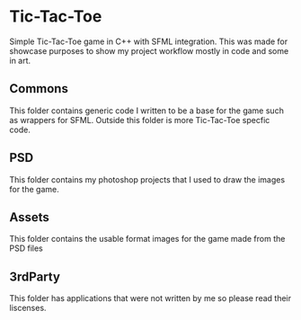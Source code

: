 # Tic-Tac-Toe
Simple Tic-Tac-Toe game in C++ with SFML integration. 
This was made for showcase purposes to show my project workflow mostly in code and some in art.

## Commons
This folder contains generic code I written to be a base for the game such as wrappers for SFML. Outside this folder is more Tic-Tac-Toe specfic code. 

## PSD
This folder contains my photoshop projects that I used to draw the images for the game. 

## Assets
This folder contains the usable format images for the game made from the PSD files

## 3rdParty 
This folder has applications that were not written by me so please read their liscenses.

